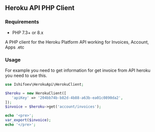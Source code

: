 ## Heroku API PHP Client

### Requirements
- PHP 7.3+ or 8.x 

A PHP client for the Heroku Platform API working for Invoices, Account, Apps .etc

### Usage

For example you need to get information for get invoice from API heroku you need to use this. 

````php
use Ishifoev\HerokuApi\HerokuClient;

$heroku = new HerokuClient([
   'apiKey' => '204bb74b-b82d-4b88-a63b-ea01c0890da2',
]);
$invoice = $heroku->get('account/invoices');

echo '<pre>';
var_export($invoice);
echo '</pre>';
````